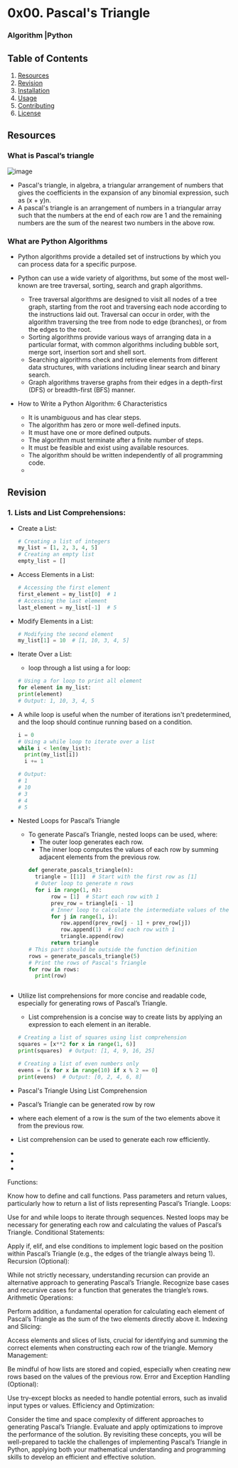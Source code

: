 # 0x00. Pascal's Triangle
### Algorithm |Python

## Table of Contents
1. [Resources](#Resources)
2. [Revision](#Revision)
3. [Installation](#installation)
4. [Usage](#usage)
5. [Contributing](#contributing)
6. [License](#license)



## Resources
### What is Pascal’s triangle
![image](https://github.com/user-attachments/assets/d08e2744-7d2e-4492-9fcf-ca5d76785fdf)

- Pascal's triangle, in algebra, a triangular arrangement of numbers that gives the coefficients in the expansion of any binomial expression, such as (x + y)n.
- A pascal's triangle is an arrangement of numbers in a triangular array such that the numbers at the end of each row are 1 and the remaining numbers are the sum of the nearest two numbers in the above row.

### What are Python Algorithms
- Python algorithms provide a detailed set of instructions by which you can process data for a specific purpose.
- Python can use a wide variety of algorithms, but some of the most well-known are tree traversal, sorting, search and graph algorithms.

  - Tree traversal algorithms are designed to visit all nodes of a tree graph, starting from the root and traversing each node according to the instructions laid out. Traversal can occur in order, with the algorithm traversing the tree from node to edge (branches), or from the edges to the root.
  - Sorting algorithms provide various ways of arranging data in a particular format, with common algorithms including bubble sort, merge sort, insertion sort and shell sort.
  - Searching algorithms check and retrieve elements from different data structures, with variations including linear search and binary search.
  - Graph algorithms traverse graphs from their edges in a depth-first (DFS) or breadth-first (BFS) manner.
- How to Write a Python Algorithm: 6 Characteristics
  - It is unambiguous and has clear steps.
  - The algorithm has zero or more well-defined inputs.
  - It must have one or more defined outputs.
  - The algorithm must terminate after a finite number of steps.
  - It must be feasible and exist using available resources.
  - The algorithm should be written independently of all programming code.
  - 
## Revision

### 1. Lists and List Comprehensions:

- Create a List:
  ```python
  # Creating a list of integers
  my_list = [1, 2, 3, 4, 5]
  # Creating an empty list
  empty_list = []

- Access Elements in a List:
  ```python
  # Accessing the first element
  first_element = my_list[0]  # 1
  # Accessing the last element
  last_element = my_list[-1]  # 5
  
- Modify Elements in a List:
  ```python
  # Modifying the second element
  my_list[1] = 10  # [1, 10, 3, 4, 5]
  
- Iterate Over a List:
    - loop through a list using a for loop:
    ```python
    # Using a for loop to print all element
    for element in my_list:
    print(element)
    # Output: 1, 10, 3, 4, 5

    
 - A while loop is useful when the number of iterations isn't predetermined, and the loop should continue running based on a condition.
    ```python
    i = 0
    # Using a while loop to iterate over a list
    while i < len(my_list):
      print(my_list[i])
      i += 1

    # Output:
    # 1
    # 10
    # 3
    # 4
    # 5
    
  - Nested Loops for Pascal’s Triangle
    - To generate Pascal’s Triangle, nested loops can be used, where:
      - The outer loop generates each row.
      - The inner loop computes the values of each row by summing adjacent elements from the previous row.
      ```python
      def generate_pascals_triangle(n):
        triangle = [[1]]  # Start with the first row as [1]
        # Outer loop to generate n rows
        for i in range(1, n):
             row = [1]  # Start each row with 1
             prev_row = triangle[i - 1]
             # Inner loop to calculate the intermediate values of the row
             for j in range(1, i):
                row.append(prev_row[j - 1] + prev_row[j])
                row.append(1)  # End each row with 1
                triangle.append(row)
             return triangle
      # This part should be outside the function definition
      rows = generate_pascals_triangle(5)
      # Print the rows of Pascal's Triangle
      for row in rows:
        print(row)

      
    
- Utilize list comprehensions for more concise and readable code, especially for generating rows of Pascal’s Triangle.
  - List comprehension is a concise way to create lists by applying an expression to each element in an iterable.
  ```python
  # Creating a list of squares using list comprehension
  squares = [x**2 for x in range(1, 6)]
  print(squares)  # Output: [1, 4, 9, 16, 25]

  # Creating a list of even numbers only
  evens = [x for x in range(10) if x % 2 == 0]
  print(evens)  # Output: [0, 2, 4, 6, 8]

 -  Pascal's Triangle Using List Comprehension
   -  Pascal’s Triangle can be generated row by row
   -  where each element of a row is the sum of the two elements above it from the previous row.
   -  List comprehension can be used to generate each row efficiently.
  
   -  
   -  
   -  
Functions:

Know how to define and call functions.
Pass parameters and return values, particularly how to return a list of lists representing Pascal’s Triangle.
Loops:

Use for and while loops to iterate through sequences.
Nested loops may be necessary for generating each row and calculating the values of Pascal’s Triangle.
Conditional Statements:

Apply if, elif, and else conditions to implement logic based on the position within Pascal’s Triangle (e.g., the edges of the triangle always being 1).
Recursion (Optional):

While not strictly necessary, understanding recursion can provide an alternative approach to generating Pascal’s Triangle.
Recognize base cases and recursive cases for a function that generates the triangle’s rows.
Arithmetic Operations:

Perform addition, a fundamental operation for calculating each element of Pascal’s Triangle as the sum of the two elements directly above it.
Indexing and Slicing:

Access elements and slices of lists, crucial for identifying and summing the correct elements when constructing each row of the triangle.
Memory Management:

Be mindful of how lists are stored and copied, especially when creating new rows based on the values of the previous row.
Error and Exception Handling (Optional):

Use try-except blocks as needed to handle potential errors, such as invalid input types or values.
Efficiency and Optimization:

Consider the time and space complexity of different approaches to generating Pascal’s Triangle.
Evaluate and apply optimizations to improve the performance of the solution.
By revisiting these concepts, you will be well-prepared to tackle the challenges of implementing Pascal’s Triangle in Python, applying both your mathematical understanding and programming skills to develop an efficient and effective solution.
